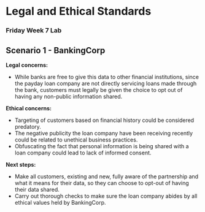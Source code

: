 # Legal and Ethical Standards
### Friday Week 7 Lab

## Scenario 1 - BankingCorp

**Legal concerns:**

* 	While banks are free to give this data to other financial institutions, since the payday loan company are not directly servicing loans made through the bank, customers must legally be given the choice to opt out of having any non-public information shared.

**Ethical concerns:**

*	Targeting of customers based on financial history could be considered predatory.
* 	The negative publicity the loan company have been receiving recently could be related to unethical business practices.
* 	Obfuscating the fact that personal information is being shared with a loan company could lead to lack of informed consent.

**Next steps:**

* 	Make all customers, existing and new, fully aware of the partnership and what it means for their data, so they can choose to opt-out of having their data shared.
* 	Carry out thorough checks to make sure the loan company abides by all ethical values held by BankingCorp.